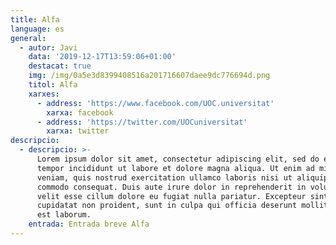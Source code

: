 ```yaml
---
title: Alfa
language: es
general:
  - autor: Javi
    data: '2019-12-17T13:59:06+01:00'
    destacat: true
    img: /img/0a5e3d8399408516a201716607daee9dc776694d.png
    titol: Alfa
    xarxes:
      - address: 'https://www.facebook.com/UOC.universitat'
        xarxa: facebook
      - address: 'https://twitter.com/UOCuniversitat'
        xarxa: twitter
descripcio:
  - descripcio: >-
      Lorem ipsum dolor sit amet, consectetur adipiscing elit, sed do eiusmod
      tempor incididunt ut labore et dolore magna aliqua. Ut enim ad minim
      veniam, quis nostrud exercitation ullamco laboris nisi ut aliquip ex ea
      commodo consequat. Duis aute irure dolor in reprehenderit in voluptate
      velit esse cillum dolore eu fugiat nulla pariatur. Excepteur sint occaecat
      cupidatat non proident, sunt in culpa qui officia deserunt mollit anim id
      est laborum.
    entrada: Entrada breve Alfa
---
```



